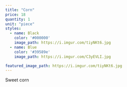 ```yaml
---
title: "Corn"
price: 18
quantity: 1
unit: "piece"
styles:
  - name: Black
    color: '#000000'
    image_path: https://i.imgur.com/tiyNKt6.jpg
  - name: Blue
    color: '#39589e'
    image_path: https://i.imgur.com/C3yEVLI.jpg

featured_image_path: https://i.imgur.com/tiyNKt6.jpg
---
```

<p>Sweet corn</p>